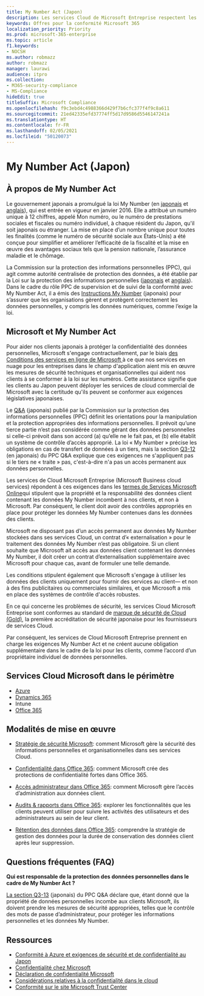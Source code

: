 ```yaml
---
title: My Number Act (Japon)
description: Les services Cloud de Microsoft Entreprise respectent les normes My Number Act pour protéger la confidentialité des informations My Number.
keywords: Offres pour la conformité Microsoft 365
localization_priority: Priority
ms.prod: microsoft-365-enterprise
ms.topic: article
f1.keywords:
- NOCSH
ms.author: robmazz
author: robmazz
manager: laurawi
audience: itpro
ms.collection:
- M365-security-compliance
- MS-Compliance
hideEdit: true
titleSuffix: Microsoft Compliance
ms.openlocfilehash: f9c3ebd4c4988366d429f7b6cfc377f4f9c8a611
ms.sourcegitcommit: 21ed42335efd37774ff5d17d9586d5546147241a
ms.translationtype: HT
ms.contentlocale: fr-FR
ms.lasthandoff: 02/05/2021
ms.locfileid: "50120073"
---
```

# <a name="my-number-act-japan"></a>My Number Act (Japon)

## <a name="about-the-my-number-act"></a>À propos de My Number Act

Le gouvernement japonais a promulgué la loi My Number (en [japonais](https://elaws.e-gov.go.jp/search/elawsSearch/elaws_search/lsg0500/viewContents?lawId=425AC0000000027_20180627_430AC0000000066) et [anglais](https://www.ppc.go.jp/files/pdf/en3.pdf)), qui est entrée en vigueur en janvier 2016. Elle a attribué un numéro unique à 12 chiffres, appelé Mon numéro, ou le numéro de prestations sociales et fiscales ou numéro individuel, à chaque résident du Japon, qu'il soit japonais ou étranger. La mise en place d’un nombre unique pour toutes les finalités (comme le numéro de sécurité sociale aux États-Unis) a été conçue pour simplifier et améliorer l’efficacité de la fiscalité et la mise en œuvre des avantages sociaux tels que la pension nationale, l’assurance maladie et le chômage.

La Commission sur la protection des informations personnelles (PPC), qui agit comme autorité centralisée de protection des données, a été établie par la Loi sur la protection des informations personnelles ([japonais](https://www.ppc.go.jp/personal/preparation/) et [anglais](https://www.ppc.go.jp/en/legal/)). Dans le cadre du rôle PPC de supervision et de suivi de la conformité avec My Number Act, il a émis des [Instructions My Number](https://www.ppc.go.jp/legal/policy/faq/) (japonais) pour s’assurer que les organisations gèrent et protègent correctement les données personnelles, y compris les données numériques, comme l’exige la loi.

## <a name="microsoft-and-the-my-number-act"></a>Microsoft et My Number Act

Pour aider nos clients japonais à protéger la confidentialité des données personnelles, Microsoft s'engage contractuellement, par le biais [des Conditions des services en ligne de Microsoft ](https://www.microsoftvolumelicensing.com/DocumentSearch.aspx?Mode=3&DocumentTypeId=31)à ce que nos services en nuage pour les entreprises dans le champ d'application aient mis en œuvre les mesures de sécurité techniques et organisationnelles qui aident nos clients à se conformer à la loi sur les numéros. Cette assistance signifie que les clients au Japon peuvent déployer les services de cloud commercial de Microsoft avec la certitude qu'ils peuvent se conformer aux exigences législatives japonaises.

Le [Q\&A](https://www.ppc.go.jp/legal/policy/faq/) (japonais) publié par la Commission sur la protection des informations personnelles (PPC) définit les orientations pour la manipulation et la protection appropriées des informations personnelles. Il prévoit qu’une tierce partie n’est pas considérée comme gérant des données personnelles si celle-ci prévoit dans son accord (a) qu’elle ne le fait pas, et (b) elle établit un système de contrôle d’accès approprié. La loi « My Number » précise les obligations en cas de transfert de données à un tiers, mais la section [Q3-12](https://www.ppc.go.jp/legal/policy/faq/) (en japonais) du PPC Q\&A explique que ces exigences ne s'appliquent pas si le tiers ne « traite » pas, c'est-à-dire n'a pas un accès permanent aux données personnelles.

Les services de Cloud Microsoft Entreprise (Microsoft Business cloud services) répondent à ces exigences dans les [termes de Services Microsoft Online](https://www.microsoftvolumelicensing.com/DocumentSearch.aspx?Mode=3&DocumentTypeId=31)qui stipulent que la propriété et la responsabilité des données client contenant les données My Number incombent à nos clients, et non à Microsoft. Par conséquent, le client doit avoir des contrôles appropriés en place pour protéger les données My Number contenues dans les données des clients.

Microsoft ne disposant pas d’un accès permanent aux données My Number stockées dans ses services Cloud, un contrat d’« externalisation » pour le traitement des données My Number n’est pas obligatoire. Si un client souhaite que Microsoft ait accès aux données client contenant les données My Number, il doit créer un contrat d’externalisation supplémentaire avec Microsoft pour chaque cas, avant de formuler une telle demande.

Les conditions stipulent également que Microsoft s'engage à utiliser les données des clients uniquement pour fournir des services au client— et non à des fins publicitaires ou commerciales similaires, et que Microsoft a mis en place des systèmes de contrôle d'accès robustes.

En ce qui concerne les problèmes de sécurité, les services Cloud Microsoft Entreprise sont conformes au standard de [marque de sécurité de Cloud (Gold)](offering-cs-mark-gold-japan.md), la première accréditation de sécurité japonaise pour les fournisseurs de services Cloud.

Par conséquent, les services de Cloud Microsoft Entreprise prennent en charge les exigences My Number Act et ne créent aucune obligation supplémentaire dans le cadre de la loi pour les clients, comme l’accord d’un propriétaire individuel de données personnelles.

## <a name="microsoft-in-scope-cloud-services"></a>Services Cloud Microsoft dans le périmètre

- [Azure](https://gallery.technet.microsoft.com/Overview-of-Azure-c1be3942)
- [Dynamics 365](https://download.microsoft.com/download/E/1/9/E1977163-7A86-4812-AC18-C03ADC958AAF/Microsoft_Dynamics_365_Cloud_Service_Compliance_Datasheet.pdf)
- Intune
- [Office 365](https://servicetrust.microsoft.com/ViewPage/TrustDocuments?command=Download&downloadType=Document&downloadId=9f756cce-b15d-45a9-94d7-6a583dee4401&docTab=6d000410-c9e9-11e7-9a91-892aae8839ad_Compliance_Guides)

## <a name="how-to-implement"></a>Modalités de mise en œuvre

- [Stratégie de sécurité Microsoft](https://servicetrust.microsoft.com/ViewPage/TrustDocuments?command=Download&downloadType=Document&downloadId=231213ea-9954-41fd-a757-ae62f3721dc7&docTab=6d000410-c9e9-11e7-9a91-892aae8839ad_FAQ_and_White_Papers): comment Microsoft gère la sécurité des informations personnelles et organisationnelles dans ses services Cloud.

- [Confidentialité dans Office 365](https://servicetrust.microsoft.com/ViewPage/TrustDocuments?command=Download&downloadType=Document&downloadId=a1b48a5b-bcb1-4c19-9277-952c0df87113&docTab=6d000410-c9e9-11e7-9a91-892aae8839ad_FAQ_and_White_Papers): comment Microsoft crée des protections de confidentialité fortes dans Office 365.

- [Accès administrateur dans Office 365](/office365/SecurityCompliance/office-365-administrative-access-controls-overview): comment Microsoft gère l’accès d’administration aux données client.

- [Audits & rapports dans Office 365](/office365/SecurityCompliance/office-365-auditing-and-reporting-overview): explorer les fonctionnalités que les clients peuvent utiliser pour suivre les activités des utilisateurs et des administrateurs au sein de leur client.

- [Rétention des données dans Office 365](/office365/SecurityCompliance/office-365-data-retention-deletion-and-destruction-overview): comprendre la stratégie de gestion des données pour la durée de conservation des données client après leur suppression.

## <a name="frequently-asked-questions"></a>Questions fréquentes (FAQ)

**Qui est responsable de la protection des données personnelles dans le cadre de My Number Act ?**

[La section Q3-13](https://www.ppc.go.jp/legal/policy/faq/) (japonais) du PPC Q\&A déclare que, étant donné que la propriété de données personnelles incombe aux clients Microsoft, ils doivent prendre les mesures de sécurité appropriées, telles que le contrôle des mots de passe d’administrateur, pour protéger les informations personnelles et les données My Number.

## <a name="resources"></a>Ressources

- [Conformité à Azure et exigences de sécurité et de confidentialité au Japon](https://gallery.technet.microsoft.com/Azure-Compliance-and-the-53409748)
- [Confidentialité chez Microsoft](https://privacy.microsoft.com/fr-FR/)
- [Déclaration de confidentialité Microsoft](https://privacy.microsoft.com/privacystatement)
- [Considérations relatives à la confidentialité dans le cloud](https://download.microsoft.com/download/0/9/D/09DE47F6-F9E5-4C14-B9E8-E8119A130ACC/Privacy_considerations_in_the_cloud.pdf)
- [Conformité sur le site Microsoft Trust Center](https://www.microsoft.com/trust-center/compliance/compliance-overview)
